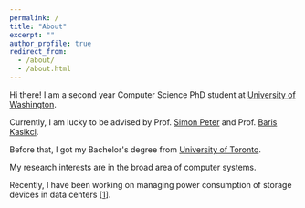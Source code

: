 ```yaml
---
permalink: /
title: "About"
excerpt: ""
author_profile: true
redirect_from: 
  - /about/
  - /about.html
---
```


Hi there! I am a second year Computer Science PhD student at [University of Washington](https://cs.washington.edu/). 

Currently, I am lucky to be advised by Prof. [Simon Peter](https://homes.cs.washington.edu/~simpeter/) and Prof. [Baris Kasikci](https://homes.cs.washington.edu/~baris/).

Before that, I got my Bachelor's degree from [University of Toronto](https://www.cs.toronto.edu/).

My research interests are in the broad area of computer systems. 

Recently, I have been working on managing power consumption of storage devices in data centers [[1](https://dl.acm.org/doi/10.1145/3655038.3665945)].
